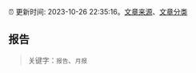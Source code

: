 :alarm_clock: 更新时间: 2023-10-26 22:35:16。[文章来源](/README.md)、[文章分类](/TAGS.md)

## 报告


> 关键字：`报告`、`月报`




